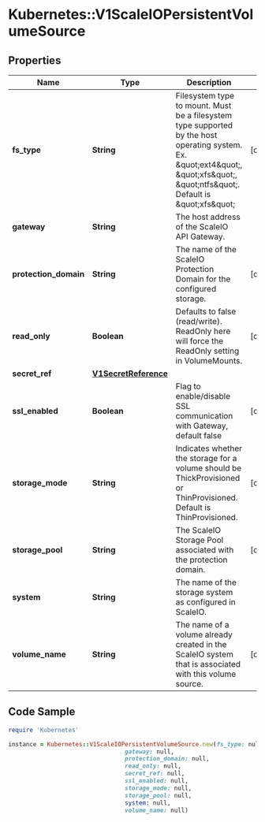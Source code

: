 # Kubernetes::V1ScaleIOPersistentVolumeSource

## Properties

Name | Type | Description | Notes
------------ | ------------- | ------------- | -------------
**fs_type** | **String** | Filesystem type to mount. Must be a filesystem type supported by the host operating system. Ex. \&quot;ext4\&quot;, \&quot;xfs\&quot;, \&quot;ntfs\&quot;. Default is \&quot;xfs\&quot; | [optional] 
**gateway** | **String** | The host address of the ScaleIO API Gateway. | 
**protection_domain** | **String** | The name of the ScaleIO Protection Domain for the configured storage. | [optional] 
**read_only** | **Boolean** | Defaults to false (read/write). ReadOnly here will force the ReadOnly setting in VolumeMounts. | [optional] 
**secret_ref** | [**V1SecretReference**](V1SecretReference.md) |  | 
**ssl_enabled** | **Boolean** | Flag to enable/disable SSL communication with Gateway, default false | [optional] 
**storage_mode** | **String** | Indicates whether the storage for a volume should be ThickProvisioned or ThinProvisioned. Default is ThinProvisioned. | [optional] 
**storage_pool** | **String** | The ScaleIO Storage Pool associated with the protection domain. | [optional] 
**system** | **String** | The name of the storage system as configured in ScaleIO. | 
**volume_name** | **String** | The name of a volume already created in the ScaleIO system that is associated with this volume source. | [optional] 

## Code Sample

```ruby
require 'Kubernetes'

instance = Kubernetes::V1ScaleIOPersistentVolumeSource.new(fs_type: null,
                                 gateway: null,
                                 protection_domain: null,
                                 read_only: null,
                                 secret_ref: null,
                                 ssl_enabled: null,
                                 storage_mode: null,
                                 storage_pool: null,
                                 system: null,
                                 volume_name: null)
```


